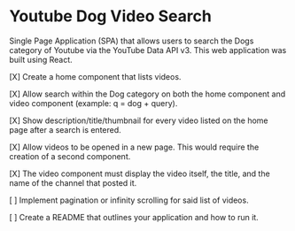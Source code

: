 # Youtube Dog Video Search

Single Page Application (SPA) that allows users to search the Dogs category of Youtube via the YouTube Data API v3. This web application was built using React.

[X] Create a home component that lists videos.

[X] Allow search within the Dog category on both the home component and video component (example: q = dog + query).

[X] Show description/title/thumbnail for every video listed on the home page after a search is entered.

[X] Allow videos to be opened in a new page. This would require the creation of a second component.

[X] The video component must display the video itself, the title, and the name of the channel that posted it.

[ ] Implement pagination or infinity scrolling for said list of videos.

[ ] Create a README that outlines your application and how to run it.
